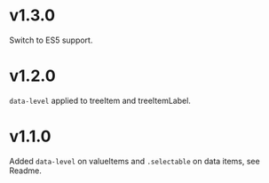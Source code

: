 # v1.3.0

Switch to ES5 support.

# v1.2.0

`data-level` applied to treeItem and treeItemLabel.

# v1.1.0

Added `data-level` on valueItems and `.selectable` on data items, see Readme.

